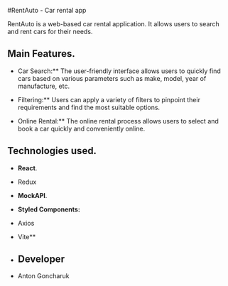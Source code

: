 #RentAuto - Car rental app

RentAuto is a web-based car rental application. It allows users to search and rent cars for their needs.

## Main Features.

- Car Search:** The user-friendly interface allows users to quickly find cars based on various parameters such as make, model, year of manufacture, etc.

- Filtering:** Users can apply a variety of filters to pinpoint their requirements and find the most suitable options.

- Online Rental:** The online rental process allows users to select and book a car quickly and conveniently online.

## Technologies used.

- **React**. 

- Redux 

- **MockAPI**. 

- **Styled Components:**
  
- Axios 

- Vite** 

- ## Developer

- Anton Goncharuk
